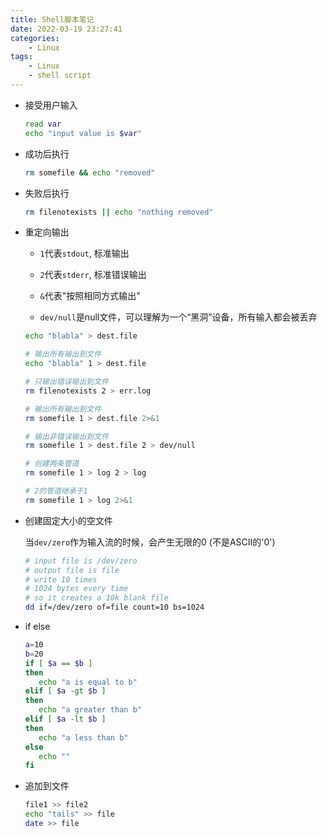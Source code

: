 ```yaml
---
title: Shell脚本笔记
date: 2022-03-19 23:27:41
categories: 
	- Linux
tags:
	- Linux
	- shell script
---
```


- 接受用户输入
  
  ```bash
  read var
  echo "input value is $var"
  ```

- 成功后执行
  
  ```bash
  rm somefile && echo "removed"
  ```

- 失败后执行
  
  ```bash
  rm filenotexists || echo "nothing removed"
  ```

- 重定向输出
  
  - `1`代表`stdout`, 标准输出
  
  - `2`代表`stderr`, 标准错误输出
  
  - `&`代表"按照相同方式输出"
  
  - `dev/null`是null文件，可以理解为一个“黑洞”设备，所有输入都会被丢弃
  
  ```bash
  echo "blabla" > dest.file
  
  # 输出所有输出到文件
  echo "blabla" 1 > dest.file
  
  # 只输出错误输出到文件
  rm filenotexists 2 > err.log
  
  # 输出所有输出到文件
  rm somefile 1 > dest.file 2>&1
  
  # 输出非错误输出到文件
  rm somefile 1 > dest.file 2 > dev/null
  
  # 创建两条管道
  rm somefile 1 > log 2 > log
  
  # 2的管道继承于1
  rm somefile 1 > log 2>&1
  ```

- 创建固定大小的空文件
  
  当`dev/zero`作为输入流的时候，会产生无限的0 (不是ASCII的'0')
  
  ```bash
  # input file is /dev/zero
  # output file is file
  # write 10 times
  # 1024 bytes every time
  # so it creates a 10k blank file
  dd if=/dev/zero of=file count=10 bs=1024
  ```

- if else
  
  ```bash
  a=10
  b=20
  if [ $a == $b ]
  then
     echo "a is equal to b"
  elif [ $a -gt $b ]
  then
     echo "a greater than b"
  elif [ $a -lt $b ]
  then
     echo "a less than b"
  else
     echo ""
  fi
  ```

- 追加到文件
  
  ```bash
  file1 >> file2
  echo "tails" >> file
  date >> file
  ```
